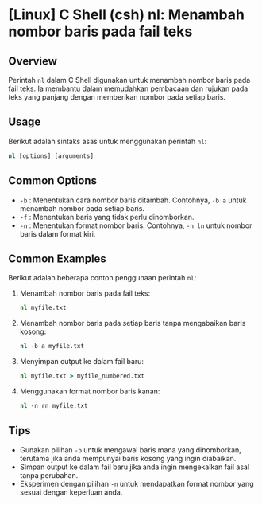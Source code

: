 # [Linux] C Shell (csh) nl: Menambah nombor baris pada fail teks

## Overview
Perintah `nl` dalam C Shell digunakan untuk menambah nombor baris pada fail teks. Ia membantu dalam memudahkan pembacaan dan rujukan pada teks yang panjang dengan memberikan nombor pada setiap baris.

## Usage
Berikut adalah sintaks asas untuk menggunakan perintah `nl`:

```csh
nl [options] [arguments]
```

## Common Options
- `-b` : Menentukan cara nombor baris ditambah. Contohnya, `-b a` untuk menambah nombor pada setiap baris.
- `-f` : Menentukan baris yang tidak perlu dinomborkan.
- `-n` : Menentukan format nombor baris. Contohnya, `-n ln` untuk nombor baris dalam format kiri.

## Common Examples
Berikut adalah beberapa contoh penggunaan perintah `nl`:

1. Menambah nombor baris pada fail teks:
   ```csh
   nl myfile.txt
   ```

2. Menambah nombor baris pada setiap baris tanpa mengabaikan baris kosong:
   ```csh
   nl -b a myfile.txt
   ```

3. Menyimpan output ke dalam fail baru:
   ```csh
   nl myfile.txt > myfile_numbered.txt
   ```

4. Menggunakan format nombor baris kanan:
   ```csh
   nl -n rn myfile.txt
   ```

## Tips
- Gunakan pilihan `-b` untuk mengawal baris mana yang dinomborkan, terutama jika anda mempunyai baris kosong yang ingin diabaikan.
- Simpan output ke dalam fail baru jika anda ingin mengekalkan fail asal tanpa perubahan.
- Eksperimen dengan pilihan `-n` untuk mendapatkan format nombor yang sesuai dengan keperluan anda.
